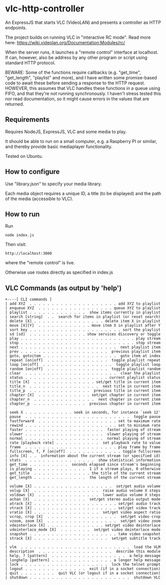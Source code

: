 # vlc-http-controller
An ExpressJS that starts VLC (VideoLAN) and presents a controller as HTTP endpoints.

The project builds on running VLC in "interactive RC mode". Read more here: https://wiki.videolan.org/Documentation:Modules/rc/

When the server runs, it launches a "remote control" interface at localhost. If can, however, also be address by any other program or script using standard HTTP protocol.

BEWARE: Some of the functions require callbacks (e.g. "get_time", "get_length", "playlist" and more), and I have written some promise-based code to await these before sending a response to the HTTP request. HOWEVER, this assumes that VLC handles these functions in a queue using FIFO, and that they're not running synchronously. I haven't stress tested this nor read documentation, so it might cause errors in the values that are returned.

## Requirements

Requires NodeJS, ExpressJS, VLC and some media to play.

It should be able to run on a small computer, e.g. a Raspberry PI or similar, and thereby provide basic mediaplayer functionality.

Tested on Ubuntu.

## How to configure

Use "library.json" to specify your media library.

Each media object requires a unique ID, a title (to be displayed) and the path of the media (accessible to VLC).

## How to run

Run 

    node index.js

Then visit:

    http://localhost:3000

where the "remote control" is live.

Otherwise use routes directly as specified in index.js

## VLC Commands (as output by 'help')

    +----[ CLI commands ]
    | add XYZ  . . . . . . . . . . . . . . . . . . . . add XYZ to playlist
    | enqueue XYZ  . . . . . . . . . . . . . . . . . queue XYZ to playlist
    | playlist . . . . . . . . . . . . .  show items currently in playlist
    | search [string]  . .  search for items in playlist (or reset search)
    | delete [X] . . . . . . . . . . . . . . . . delete item X in playlist
    | move [X][Y]  . . . . . . . . . . . . move item X in playlist after Y
    | sort key . . . . . . . . . . . . . . . . . . . . . sort the playlist
    | sd [sd]  . . . . . . . . . . . . . show services discovery or toggle
    | play . . . . . . . . . . . . . . . . . . . . . . . . . . play stream
    | stop . . . . . . . . . . . . . . . . . . . . . . . . . . stop stream
    | next . . . . . . . . . . . . . . . . . . . . . .  next playlist item
    | prev . . . . . . . . . . . . . . . . . . . .  previous playlist item
    | goto, gotoitem . . . . . . . . . . . . . . . . .  goto item at index
    | repeat [on|off]  . . . . . . . . . . . . . .  toggle playlist repeat
    | loop [on|off]  . . . . . . . . . . . . . . . .  toggle playlist loop
    | random [on|off]  . . . . . . . . . . . . . .  toggle playlist random
    | clear  . . . . . . . . . . . . . . . . . . . . .  clear the playlist
    | status . . . . . . . . . . . . . . . . . . . current playlist status
    | title [X]  . . . . . . . . . . . . . . set/get title in current item
    | title_n  . . . . . . . . . . . . . . . .  next title in current item
    | title_p  . . . . . . . . . . . . . .  previous title in current item
    | chapter [X]  . . . . . . . . . . . . set/get chapter in current item
    | chapter_n  . . . . . . . . . . . . . .  next chapter in current item
    | chapter_p  . . . . . . . . . . . .  previous chapter in current item
    | 
    | seek X . . . . . . . . . . . seek in seconds, for instance `seek 12'
    | pause  . . . . . . . . . . . . . . . . . . . . . . . .  toggle pause
    | fastforward  . . . . . . . . . . . . . . . . . . set to maximum rate
    | rewind . . . . . . . . . . . . . . . . . . . . . set to minimum rate
    | faster . . . . . . . . . . . . . . . . . .  faster playing of stream
    | slower . . . . . . . . . . . . . . . . . .  slower playing of stream
    | normal . . . . . . . . . . . . . . . . . .  normal playing of stream
    | rate [playback rate] . . . . . . . . . .  set playback rate to value
    | frame  . . . . . . . . . . . . . . . . . . . . . play frame by frame
    | fullscreen, f, F [on|off]  . . . . . . . . . . . . toggle fullscreen
    | info [X] . .  information about the current stream (or specified id)
    | stats  . . . . . . . . . . . . . . . .  show statistical information
    | get_time . . . . . . . . .  seconds elapsed since stream's beginning
    | is_playing . . . . . . . . . . . .  1 if a stream plays, 0 otherwise
    | get_title  . . . . . . . . . . . . . the title of the current stream
    | get_length . . . . . . . . . . . .  the length of the current stream
    | 
    | volume [X] . . . . . . . . . . . . . . . . . .  set/get audio volume
    | volup [X]  . . . . . . . . . . . . . . .  raise audio volume X steps
    | voldown [X]  . . . . . . . . . . . . . .  lower audio volume X steps
    | achan [X]  . . . . . . . . . . . .  set/get stereo audio output mode
    | atrack [X] . . . . . . . . . . . . . . . . . . . set/get audio track
    | vtrack [X] . . . . . . . . . . . . . . . . . . . set/get video track
    | vratio [X] . . . . . . . . . . . . . . .  set/get video aspect ratio
    | vcrop, crop [X]  . . . . . . . . . . . . . . . .  set/get video crop
    | vzoom, zoom [X]  . . . . . . . . . . . . . . . .  set/get video zoom
    | vdeinterlace [X] . . . . . . . . . . . . . set/get video deinterlace
    | vdeinterlace_mode [X]  . . . . . . .  set/get video deinterlace mode
    | snapshot . . . . . . . . . . . . . . . . . . . . take video snapshot
    | strack [X] . . . . . . . . . . . . . . . . .  set/get subtitle track
    | 
    | vlm  . . . . . . . . . . . . . . . . . . . . . . . . .  load the VLM
    | description  . . . . . . . . . . . . . . . . .  describe this module
    | help, ? [pattern]  . . . . . . . . . . . . . . . . .  a help message
    | longhelp [pattern] . . . . . . . . . . . . . . a longer help message
    | lock . . . . . . . . . . . . . . . . . . . .  lock the telnet prompt
    | logout . . . . . . . . . . . . . .  exit (if in a socket connection)
    | quit . . . . . . . .  quit VLC (or logout if in a socket connection)
    | shutdown . . . . . . . . . . . . . . . . . . . . . . .  shutdown VLC